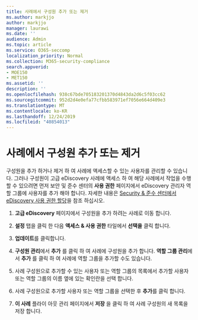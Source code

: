 ```yaml
---
title: 사례에서 구성원 추가 또는 제거
ms.author: markjjo
author: markjjo
manager: laurawi
ms.date: ''
audience: Admin
ms.topic: article
ms.service: O365-seccomp
localization_priority: Normal
ms.collection: M365-security-compliance
search.appverid:
- MOE150
- MET150
ms.assetid: ''
description: ''
ms.openlocfilehash: 938c67bde705183201370d4843da2d6c5f03cc62
ms.sourcegitcommit: 952d2d4e0efa77cfbb583971ef7056e664d409e3
ms.translationtype: MT
ms.contentlocale: ko-KR
ms.lasthandoff: 12/24/2019
ms.locfileid: "40854013"
---
```

# <a name="add-or-remove-members-from-a-case"></a>사례에서 구성원 추가 또는 제거

구성원을 추가 하거나 제거 하 여 사례에 액세스할 수 있는 사용자를 관리할 수 있습니다. 그러나 구성원이 고급 eDiscovery 사례에 액세스 하 여 해당 사례에서 작업을 수행할 수 있으려면 먼저 보안 및 준수 센터의 **사용 권한** 페이지에서 eDiscovery 관리자 역할 그룹에 사용자를 추가 해야 합니다. 자세한 내용은 [Security & 준수 센터에서 eDiscovery 사용 권한 할당](https://docs.microsoft.com/microsoft-365/compliance/assign-ediscovery-permissions)을 참조 하십시오.

1. **고급 eDiscovery** 페이지에서 구성원을 추가 하려는 사례로 이동 합니다.

2. **설정** 탭을 클릭 한 다음 **액세스 & 사용 권한** 타일에서 **선택을** 클릭 합니다.

3. **업데이트**를 클릭합니다.

4. **구성원 관리**에서 **추가** 를 클릭 하 여 사례에 구성원을 추가 합니다. **역할 그룹 관리**에서 **추가** 를 클릭 하 여 사례에 역할 그룹을 추가할 수도 있습니다.

5. 사례 구성원으로 추가할 수 있는 사용자 또는 역할 그룹의 목록에서 추가할 사용자 또는 역할 그룹의 이름 옆에 있는 확인란을 선택 합니다.

6. 사례 구성원으로 추가할 사용자 또는 역할 그룹을 선택한 후 **추가**를 클릭 합니다.

7. **이 사례** 플라이 아웃 관리 페이지에서 **저장** 을 클릭 하 여 사례 구성원의 새 목록을 저장 합니다.
